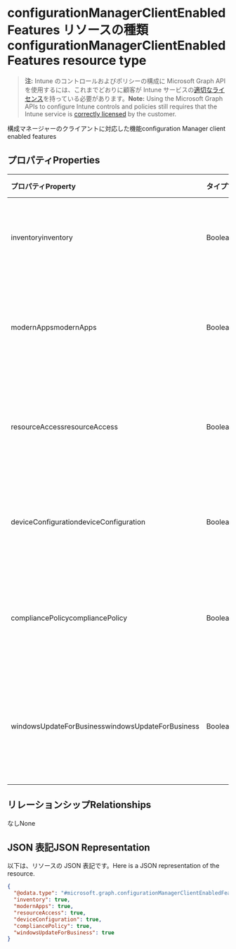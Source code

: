 # <a name="configurationmanagerclientenabledfeatures-resource-type"></a><span data-ttu-id="5c5de-101">configurationManagerClientEnabledFeatures リソースの種類</span><span class="sxs-lookup"><span data-stu-id="5c5de-101">configurationManagerClientEnabledFeatures resource type</span></span>

> <span data-ttu-id="5c5de-102">**注:** Intune のコントロールおよびポリシーの構成に Microsoft Graph API を使用するには、これまでどおりに顧客が Intune サービスの[適切なライセンス](https://go.microsoft.com/fwlink/?linkid=839381)を持っている必要があります。</span><span class="sxs-lookup"><span data-stu-id="5c5de-102">**Note:** Using the Microsoft Graph APIs to configure Intune controls and policies still requires that the Intune service is [correctly licensed](https://go.microsoft.com/fwlink/?linkid=839381) by the customer.</span></span>

<span data-ttu-id="5c5de-103">構成マネージャーのクライアントに対応した機能</span><span class="sxs-lookup"><span data-stu-id="5c5de-103">configuration Manager client enabled features</span></span>
## <a name="properties"></a><span data-ttu-id="5c5de-104">プロパティ</span><span class="sxs-lookup"><span data-stu-id="5c5de-104">Properties</span></span>
|<span data-ttu-id="5c5de-105">プロパティ</span><span class="sxs-lookup"><span data-stu-id="5c5de-105">Property</span></span>|<span data-ttu-id="5c5de-106">タイプ</span><span class="sxs-lookup"><span data-stu-id="5c5de-106">Type</span></span>|<span data-ttu-id="5c5de-107">説明</span><span class="sxs-lookup"><span data-stu-id="5c5de-107">Description</span></span>|
|:---|:---|:---|
|<span data-ttu-id="5c5de-108">inventory</span><span class="sxs-lookup"><span data-stu-id="5c5de-108">inventory</span></span>|<span data-ttu-id="5c5de-109">Boolean</span><span class="sxs-lookup"><span data-stu-id="5c5de-109">Boolean</span></span>|<span data-ttu-id="5c5de-110">在庫が Intune によって管理されているかどうか</span><span class="sxs-lookup"><span data-stu-id="5c5de-110">Whether inventory is managed by Intune</span></span>|
|<span data-ttu-id="5c5de-111">modernApps</span><span class="sxs-lookup"><span data-stu-id="5c5de-111">modernApps</span></span>|<span data-ttu-id="5c5de-112">Boolean</span><span class="sxs-lookup"><span data-stu-id="5c5de-112">Boolean</span></span>|<span data-ttu-id="5c5de-113">モダン アプリケーションが Intune によって管理されているかどうか</span><span class="sxs-lookup"><span data-stu-id="5c5de-113">Whether modern application is managed by Intune</span></span>|
|<span data-ttu-id="5c5de-114">resourceAccess</span><span class="sxs-lookup"><span data-stu-id="5c5de-114">resourceAccess</span></span>|<span data-ttu-id="5c5de-115">Boolean</span><span class="sxs-lookup"><span data-stu-id="5c5de-115">Boolean</span></span>|<span data-ttu-id="5c5de-116">リソース アクセスが Intune によって管理されているかどうか</span><span class="sxs-lookup"><span data-stu-id="5c5de-116">Whether resource access is managed by Intune</span></span>|
|<span data-ttu-id="5c5de-117">deviceConfiguration</span><span class="sxs-lookup"><span data-stu-id="5c5de-117">deviceConfiguration</span></span>|<span data-ttu-id="5c5de-118">Boolean</span><span class="sxs-lookup"><span data-stu-id="5c5de-118">Boolean</span></span>|<span data-ttu-id="5c5de-119">デバイス構成が Intune によって管理されているかどうか</span><span class="sxs-lookup"><span data-stu-id="5c5de-119">Whether device configuration is managed by Intune</span></span>|
|<span data-ttu-id="5c5de-120">compliancePolicy</span><span class="sxs-lookup"><span data-stu-id="5c5de-120">compliancePolicy</span></span>|<span data-ttu-id="5c5de-121">Boolean</span><span class="sxs-lookup"><span data-stu-id="5c5de-121">Boolean</span></span>|<span data-ttu-id="5c5de-122">コンプライアンス ポリシーが Intune によって管理されているかどうか</span><span class="sxs-lookup"><span data-stu-id="5c5de-122">Whether compliance policy is managed by Intune</span></span>|
|<span data-ttu-id="5c5de-123">windowsUpdateForBusiness</span><span class="sxs-lookup"><span data-stu-id="5c5de-123">windowsUpdateForBusiness</span></span>|<span data-ttu-id="5c5de-124">Boolean</span><span class="sxs-lookup"><span data-stu-id="5c5de-124">Boolean</span></span>|<span data-ttu-id="5c5de-125">Windows Update for Business が Intune によって管理されているかどうか</span><span class="sxs-lookup"><span data-stu-id="5c5de-125">Whether Windows Update for Business is managed by Intune</span></span>|

## <a name="relationships"></a><span data-ttu-id="5c5de-126">リレーションシップ</span><span class="sxs-lookup"><span data-stu-id="5c5de-126">Relationships</span></span>
<span data-ttu-id="5c5de-127">なし</span><span class="sxs-lookup"><span data-stu-id="5c5de-127">None</span></span>
## <a name="json-representation"></a><span data-ttu-id="5c5de-128">JSON 表記</span><span class="sxs-lookup"><span data-stu-id="5c5de-128">JSON Representation</span></span>
<span data-ttu-id="5c5de-129">以下は、リソースの JSON 表記です。</span><span class="sxs-lookup"><span data-stu-id="5c5de-129">Here is a JSON representation of the resource.</span></span>
<!--{
  "blockType": "resource",
  "@odata.type": "microsoft.graph.configurationManagerClientEnabledFeatures"
}-->
``` json
{
  "@odata.type": "#microsoft.graph.configurationManagerClientEnabledFeatures",
  "inventory": true,
  "modernApps": true,
  "resourceAccess": true,
  "deviceConfiguration": true,
  "compliancePolicy": true,
  "windowsUpdateForBusiness": true
}
```



